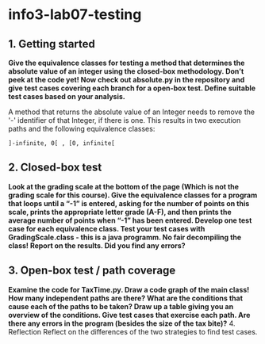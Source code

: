 # info3-lab07-testing

## 1. Getting started
<b>Give the equivalence classes for testing a method that determines the absolute value of an integer using the closed-box methodology. Don’t peek at the code yet! Now check out absolute.py in the repository and give test cases covering each branch for a open-box test. Define suitable test cases based on your analysis.</b>

A method that returns the absolute value of an Integer needs to remove the '-' identifier of that Integer, if there is one. This results in two execution paths and the following equivalence classes:
```
]-infinite, 0[ , [0, infinite[
```

## 2. Closed-box test
<b>Look at the grading scale at the bottom of the page (Which is not the grading scale for this course). Give the equivalence classes for a program that loops until a “-1” is entered, asking for the number of points on this scale, prints the appropriate letter grade (A-F), and then prints the average number of points when “-1” has been entered. Develop one test case for each equivalence class. Test your test cases with GradingScale.class - this is a java programm. No fair decompiling the class! Report on the results. Did you find any errors?</b>

## 3. Open-box test / path coverage

<b>Examine the code for TaxTime.py. Draw a code graph of the main class! How many independent paths are there? What are the conditions that cause each of the paths to be taken? Draw up a table giving you an overview of the conditions. Give test cases that exercise each path. Are there any errors in the program (besides the size of the tax bite)?</b>
4. Reflection Reflect on the differences of the two strategies to find test cases.
